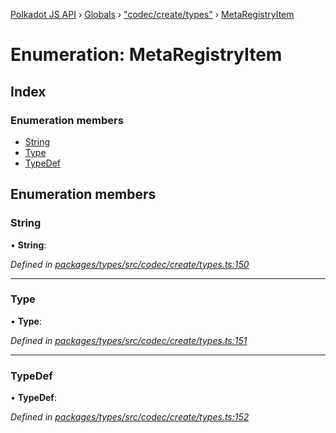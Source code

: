 [Polkadot JS API](../README.md) › [Globals](../globals.md) › ["codec/create/types"](../modules/_codec_create_types_.md) › [MetaRegistryItem](_codec_create_types_.metaregistryitem.md)

# Enumeration: MetaRegistryItem

## Index

### Enumeration members

* [String](_codec_create_types_.metaregistryitem.md#string)
* [Type](_codec_create_types_.metaregistryitem.md#type)
* [TypeDef](_codec_create_types_.metaregistryitem.md#typedef)

## Enumeration members

###  String

• **String**:

*Defined in [packages/types/src/codec/create/types.ts:150](https://github.com/polkadot-js/api/blob/eb5ee9860b/packages/types/src/codec/create/types.ts#L150)*

___

###  Type

• **Type**:

*Defined in [packages/types/src/codec/create/types.ts:151](https://github.com/polkadot-js/api/blob/eb5ee9860b/packages/types/src/codec/create/types.ts#L151)*

___

###  TypeDef

• **TypeDef**:

*Defined in [packages/types/src/codec/create/types.ts:152](https://github.com/polkadot-js/api/blob/eb5ee9860b/packages/types/src/codec/create/types.ts#L152)*
